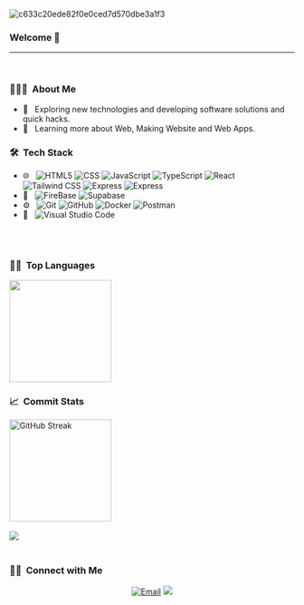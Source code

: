 
![c633c20ede82f0e0ced7d570dbe3a1f3](https://user-images.githubusercontent.com/70382532/138322189-2db8df52-9dcb-40a0-88a8-c365466bd33d.gif)
### Welcome 👋 


---
<br>

<h3> 👨🏻‍💻 &nbsp;About Me </h3>

- 🤔 &nbsp; Exploring new technologies and developing software solutions and quick hacks.
- 🌱 &nbsp; Learning more about Web, Making Website and Web Apps.

<h3> 🛠 &nbsp;Tech Stack</h3>

- 🌐 &nbsp;
  ![HTML5](https://img.shields.io/badge/-HTML5-333?style=flat&logo=HTML5)
  ![CSS](https://img.shields.io/badge/-CSS-333?style=flat&logo=CSS3&logoColor=1572B6)
  ![JavaScript](https://img.shields.io/badge/-JavaScript-333?style=flat&logo=javascript)
  ![TypeScript](https://img.shields.io/badge/-TypeScript-333?style=flat&logo=typescript)
  ![React](https://img.shields.io/badge/-React-333?style=flat&logo=react)
  ![Tailwind CSS](https://img.shields.io/badge/-Tailwind%20CSS-333?style=flat&logo=Tailwind-CSS)
  ![Express](https://img.shields.io/badge/-Express.js-333?CSS-333?style=flat&logo=express)
  ![Express](https://img.shields.io/badge/node.js-333?style=flat&logo=Node.js&logoColor=white)
- 📶 &nbsp;
  ![FireBase](https://img.shields.io/badge/-Firebase-333?style=flat&logo=Firebase)
  ![Supabase](https://img.shields.io/badge/-Supabase-333?style=flat&logo=Supabase)
- ⚙️ &nbsp;
  ![Git](https://img.shields.io/badge/-Git-333?style=flat&logo=git)
  ![GitHub](https://img.shields.io/badge/-GitHub-333?style=flat&logo=github)
  ![Docker](https://img.shields.io/badge/-Docker-333?style=flat&logo=docker)
  ![Postman](https://img.shields.io/badge/-Postman-333?style=flat&logo=Postman)
- 🔧 &nbsp;
  ![Visual Studio Code](https://img.shields.io/badge/-Visual%20Studio%20Code-333?style=flat&logo=visual-studio-code&logoColor=007ACC)

<br>
<br>

<h3> 🧑‍💻 &nbsp;Top Languages</h3>

<img height="180em" src="https://github-readme-stats.vercel.app/api/top-langs/?username=suplice&layout=compact&theme=react" />

<h3> 📈 &nbsp;Commit Stats</h3>

<a href="https://github.com/suplice">
  <img height="180em" src="https://streak-stats.demolab.com?user=suplice&theme=react" alt="GitHub Streak" />
</a>
<br>

<br>
 <img src="https://github-readme-activity-graph.vercel.app/graph?username=suplice&theme=react-dark"> <img>

<br/>
<br />

<h3> 🤝🏻 &nbsp;Connect with Me </h3>

<p align="center">
  <a href="mailto:mateuszsuplice@gmail.com"><img alt="Email" src="https://img.shields.io/badge/Email-mateuszsuplice@gmail.com-blue?style=flat-square&logo=gmail"></a>
<a href="https://visitorbadge.io/status?path=https%3A%2F%2Fgithub.com%2FSuplice%2FSuplice"><img src="https://api.visitorbadge.io/api/visitors?path=https%3A%2F%2Fgithub.com%2FSuplice%2FSuplice&label=VISITORS&countColor=%23007ec6&style=flat-square&labelStyle=none" /></a>
</p>
<!--
**Suplice/Suplice** is a ✨ _special_ ✨ repository because its `README.md` (this file) appears on your GitHub profile.

Here are some ideas to get you started:

- 🔭 I’m currently working on ...
- 🌱 I’m currently learning ...
- 👯 I’m looking to collaborate on ...
- 🤔 I’m looking for help with ...
- 💬 Ask me about ...
- 📫 How to reach me: ...
- 😄 Pronouns: ...
- ⚡ Fun fact: ...
-->

